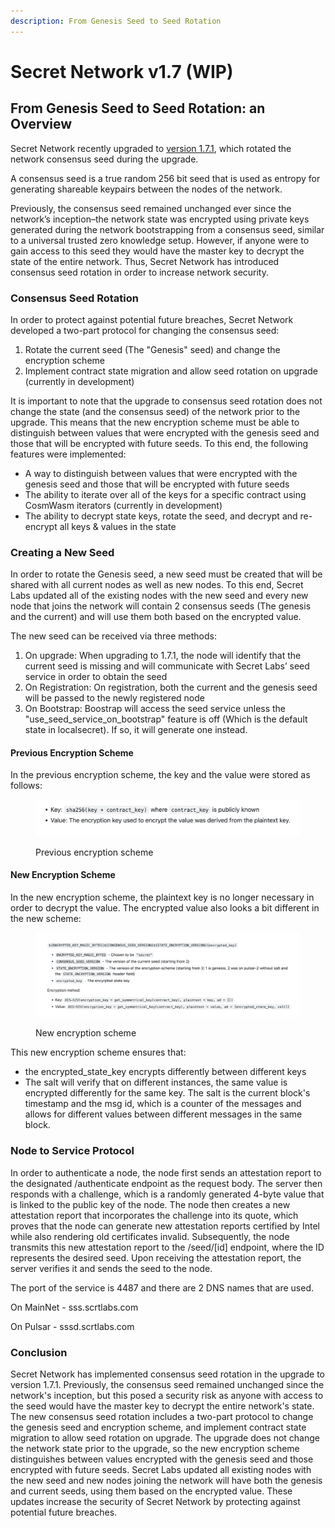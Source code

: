 ```yaml
---
description: From Genesis Seed to Seed Rotation
---
```


# Secret Network v1.7 (WIP)

## From Genesis Seed to Seed Rotation: an Overview

Secret Network recently upgraded to [version 1.7.1](https://github.com/scrtlabs/SecretNetwork/releases/tag/v1.7.1), which rotated the network consensus seed during the upgrade.&#x20;

A consensus seed is a true random 256 bit seed that is used as entropy for generating shareable keypairs between the nodes of the network.&#x20;

Previously, the consensus seed remained unchanged ever since the network’s inception–the network state was encrypted using private keys generated during the network bootstrapping from a consensus seed, similar to a universal trusted zero knowledge setup. However, if anyone were to gain access to this seed they would have the master key to decrypt the state of the entire network. Thus, Secret Network has introduced consensus seed rotation in order to increase network security.&#x20;

### Consensus Seed Rotation

In order to protect against potential future breaches, Secret Network developed a two-part protocol for changing the consensus seed:

1. Rotate the current seed (The "Genesis" seed) and change the encryption scheme&#x20;
2. Implement contract state migration and allow seed rotation on upgrade (currently in development)&#x20;

It is important to note that the upgrade to consensus seed rotation does not change the state (and the consensus seed) of the network prior to the upgrade. This means that the new encryption scheme must be able to distinguish between values that were encrypted with the genesis seed and those that will be encrypted with future seeds. To this end, the following features were implemented:&#x20;

* A way to distinguish between values that were encrypted with the genesis seed and those that will be encrypted with future seeds
* The ability to iterate over all of the keys for a specific contract using CosmWasm iterators (currently in development)
* The ability to decrypt state keys, rotate the seed, and decrypt and re-encrypt all keys & values in the state

### Creating a New Seed

In order to rotate the Genesis seed, a new seed must be created that will be shared with all current nodes as well as new nodes. To this end, Secret Labs updated all of the existing nodes with the new seed and every new node that joins the network will contain 2 consensus seeds (The genesis and the current) and will use them both based on the encrypted value.

The new seed can be received via three methods:&#x20;

1. On upgrade: When upgrading to 1.7.1, the node will identify that the current seed is missing and will communicate with Secret Labs’ seed service in order to obtain the seed
2. On Registration: On registration, both the current and the genesis seed will be passed to the newly registered node
3. On Bootstrap: Boostrap will access the seed service unless the "use\_seed\_service\_on\_bootstrap" feature is off (Which is the default state in localsecret). If so, it will generate one instead.

#### Previous Encryption Scheme

In the previous encryption scheme, the key and the value were stored as follows:

<figure><img src="../../.gitbook/assets/Screen Shot 2023-03-20 at 6.30.14 PM.png" alt=""><figcaption><p>Previous encryption scheme</p></figcaption></figure>

#### New Encryption Scheme

In the new encryption scheme, the plaintext key is no longer necessary in order to decrypt the value. The encrypted value also looks a bit different in the new scheme:

<figure><img src="../../.gitbook/assets/Screen Shot 2023-03-20 at 6.31.12 PM.png" alt=""><figcaption><p>New encryption scheme</p></figcaption></figure>

This new encryption scheme ensures that:

* the encrypted\_state\_key encrypts differently between different keys
* The salt will verify that on different instances, the same value is encrypted differently for the same key. The salt is the current block's timestamp and the msg id, which is a counter of the messages and allows for different values between different messages in the same block.&#x20;

### Node to Service Protocol

In order to authenticate a node, the node first sends an attestation report to the designated /authenticate endpoint as the request body. The server then responds with a challenge, which is a randomly generated 4-byte value that is linked to the public key of the node. The node then creates a new attestation report that incorporates the challenge into its quote, which proves that the node can generate new attestation reports certified by Intel while also rendering old certificates invalid. Subsequently, the node transmits this new attestation report to the /seed/\[id] endpoint, where the ID represents the desired seed. Upon receiving the attestation report, the server verifies it and sends the seed to the node.

The port of the service is 4487 and there are 2 DNS names that are used.

On MainNet - sss.scrtlabs.com

On Pulsar - sssd.scrtlabs.com

### Conclusion

Secret Network has implemented consensus seed rotation in the upgrade to version 1.7.1.  Previously, the consensus seed remained unchanged since the network's inception, but this posed a security risk as anyone with access to the seed would have the master key to decrypt the entire network's state. The new consensus seed rotation includes a two-part protocol to change the genesis seed and encryption scheme, and implement contract state migration to allow seed rotation on upgrade. The upgrade does not change the network state prior to the upgrade, so the new encryption scheme distinguishes between values encrypted with the genesis seed and those encrypted with future seeds. Secret Labs updated all existing nodes with the new seed and new nodes joining the network will have both the genesis and current seeds, using them based on the encrypted value. These updates increase the security of Secret Network by protecting against potential future breaches.
